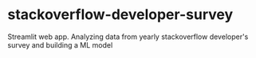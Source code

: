 # stackoverflow-developer-survey
Streamlit web app. Analyzing data from yearly stackoverflow developer's survey and building a ML model

